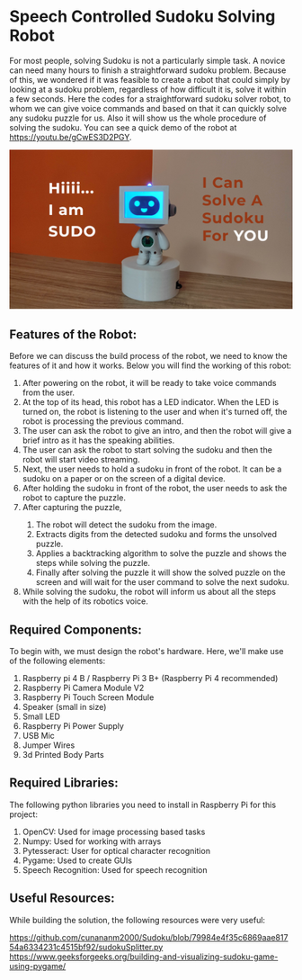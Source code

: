 # Speech Controlled Sudoku Solving Robot
For most people, solving Sudoku is not a particularly simple task. A novice can need many hours to finish a straightforward sudoku problem. Because of this, we wondered if it was feasible to create a robot that could simply by looking at a sudoku problem, regardless of how difficult it is, solve it within a few seconds. Here the codes for a straightforward sudoku solver robot, to whom we can give voice commands and based on that it can quickly solve any sudoku puzzle for us. Also it will show us the whole procedure of solving the sudoku. You can see a quick demo of the robot at https://youtu.be/gCwES3D2PGY. 
<p align="center">
<a href="#"><img src="cover.png" alt="" width="640"></a>
</p>

## Features of the Robot:
Before we can discuss the build process of the robot, we need to know the features of it and how it works. Below you will find the working of this robot:
<ol>
  <li>After powering on the robot, it will be ready to take voice commands from the user.</li>
  <li>At the top of its head, this robot has a LED indicator. When the LED is turned on, the robot is listening to the user and when it's turned off, the      robot is processing the previous command.</li>
<li>The user can ask the robot to give an intro, and then the robot will give a brief intro as it has the speaking abilities.</li>
<li>The user can ask the robot to start solving the sudoku and then the robot will start video streaming.</li>
<li>Next, the user needs to hold a sudoku in front of the robot. It can be a sudoku on a paper or on the screen of a digital device. </li>
<li>After holding the sudoku in front of the robot, the user needs to ask the robot to capture the puzzle.</li>
<li>After capturing the puzzle, </li>
<ol><li>The robot will detect the sudoku from the image.</li>
<li>Extracts digits from the detected sudoku and forms the unsolved puzzle.</li>
<li>Applies a backtracking algorithm to solve the puzzle and shows the steps while solving the puzzle.</li>
<li>Finally after solving the puzzle it will show the solved puzzle on the screen and will wait for the user command to solve the next sudoku.</li>
  </ol>
<li>While solving the sudoku, the robot will inform us about all the steps with the help of its robotics voice.</li>
</ol>

## Required Components:
To begin with, we must design the robot's hardware. Here, we'll make use of the following elements:
<ol>
  <li>Raspberry pi 4 B / Raspberry Pi 3 B+ (Raspberry Pi 4 recommended)</li>
<li>Raspberry Pi Camera Module V2</li>
<li>Raspberry Pi Touch Screen Module </li>
<li>Speaker (small in size)</li>
<li>Small LED </li>
<li>Raspberry Pi Power Supply</li>
<li>USB Mic</li>
<li>Jumper Wires</li>
<li>3d Printed Body Parts</li>
  </ol>


## Required Libraries:

The following python libraries you need to install in Raspberry Pi for this project:
<ol><li>OpenCV: Used for image processing based tasks</li>
<li>Numpy: Used for working with arrays</li>
<li>Pytesseract: User for optical character recognition</li> 
<li>Pygame: Used to create GUIs</li>
<li>Speech Recognition: Used for speech recognition</li>
</ol>

## Useful Resources:
While building the solution, the following resources were very useful:

https://github.com/cunananm2000/Sudoku/blob/79984e4f35c6869aae81754a6334231c4515bf92/sudokuSplitter.py
https://www.geeksforgeeks.org/building-and-visualizing-sudoku-game-using-pygame/
